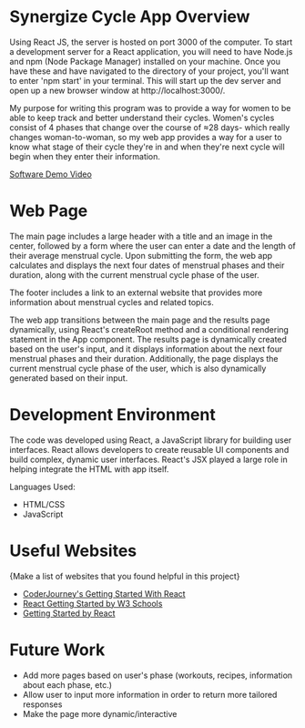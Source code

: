 # Synergize Cycle App Overview

Using React JS, the server is hosted on port 3000 of the computer. To start a development server for a React application, you will need to have Node.js and npm (Node Package Manager) installed on your machine. Once you have these and have navigated to the directory of your project, you'll want to enter 'npm start' in your terminal. This will start up the dev server and open up a new browser window at http://localhost:3000/.

My purpose for writing this program was to provide a way for women to be able to keep track and better understand their cycles. Women's cycles consist of 4 phases that change over the course of ≈28 days- which really changes woman-to-woman, so my web app provides a way for a user to know what stage of their cycle they're in and when they're next cycle will begin when they enter their information.

[Software Demo Video](http://youtube.link.goes.here)

# Web Page

The main page includes a large header with a title and an image in the center, followed by a form where the user can enter a date and the length of their average menstrual cycle. Upon submitting the form, the web app calculates and displays the next four dates of menstrual phases and their duration, along with the current menstrual cycle phase of the user.

The footer includes a link to an external website that provides more information about menstrual cycles and related topics.

The web app transitions between the main page and the results page dynamically, using React's createRoot method and a conditional rendering statement in the App component. The results page is dynamically created based on the user's input, and it displays information about the next four menstrual phases and their duration. Additionally, the page displays the current menstrual cycle phase of the user, which is also dynamically generated based on their input.

# Development Environment
The code was developed using React, a JavaScript library for building user interfaces. React allows developers to create reusable UI components and build complex, dynamic user interfaces. React's JSX played a large role in helping integrate the HTML with app itself.

Languages Used:
- HTML/CSS
- JavaScript

# Useful Websites

{Make a list of websites that you found helpful in this project}
* [CoderJourney's Getting Started With React](https://www.youtube.com/watch?v=7uf3SCgduPg)
* [React Getting Started by W3 Schools](https://www.w3schools.com/react/react_getstarted.asp#:~:text=Setting%20up%20a%20React%20Environment,of%20create%2Dreact%2Dapp%20)
* [Getting Started by React](https://create-react-app.dev/docs/getting-started/)

# Future Work

* Add more pages based on user's phase (workouts, recipes, information about each phase, etc.)
* Allow user to input more information in order to return more tailored responses
* Make the page more dynamic/interactive
